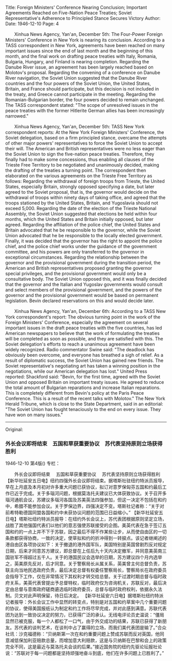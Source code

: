 Title: Foreign Ministers' Conference Nearing Conclusion; Important Agreements Reached on Five-Nation Peace Treaties; Soviet Representative's Adherence to Principled Stance Secures Victory
Author:
Date: 1946-12-10
Page: 4

　　Xinhua News Agency, Yan'an, December 5th: The Four-Power Foreign Ministers' Conference in New York is nearing its conclusion. According to a TASS correspondent in New York, agreements have been reached on many important issues since the end of last month and the beginning of this month, and the final work on drafting peace treaties with Italy, Romania, Bulgaria, Hungary, and Finland is nearing completion. Regarding the Danube River issue, an agreement has been largely reached based on Molotov's proposal. Regarding the convening of a conference on Danube River navigation, the Soviet Union suggested that the Danube River countries and the four powers of the Soviet Union, the United States, Britain, and France should participate, but this decision is not included in the treaty, and Greece cannot participate in the meeting. Regarding the Romanian-Bulgarian border, the four powers decided to remain unchanged. The TASS correspondent stated: "The scope of unresolved issues in the peace treaties with the former Hitlerite German allies has been increasingly narrowed."

　　Xinhua News Agency, Yan'an, December 5th: TASS New York correspondent reports: At the New York Foreign Ministers' Conference, the Soviet delegation, based on a firm principled stance, overcame the attempts of other major powers' representatives to force the Soviet Union to accept their will. The American and British representatives were no less eager than the Soviet Union to sign the five-nation peace treaties. Therefore, they finally had to make some concessions, thus enabling all clauses of the Trieste Free Territory to be negotiated and unanimously decided, making the drafting of the treaties a turning point. The correspondent then elaborated on the various agreements on the Trieste Free Territory as follows: Regarding the withdrawal of foreign troops from Trieste, the United States, especially Britain, strongly opposed specifying a date, but later agreed to the Soviet proposal, that is, the governor would decide on the withdrawal of troops within ninety days of taking office, and agreed that the troops stationed by the United States, Britain, and Yugoslavia should not exceed 5,000. Regarding the date of the election of the Trieste National Assembly, the Soviet Union suggested that elections be held within four months, which the United States and Britain initially opposed, but later agreed. Regarding the affiliation of the police chief, the United States and Britain advocated that he be responsible to the governor, while the Soviet Union advocated that he be responsible to the locally elected government. Finally, it was decided that the governor has the right to appoint the police chief, and the police chief works under the guidance of the government committee, and his powers are only transferred to the governor in exceptional circumstances. Regarding the relationship between the governor and the provisional government during the transition period, the American and British representatives proposed granting the governor special privileges, and the provisional government would only be a consultative body. The Soviet Union opposed this, and it was finally decided that the governor and the Italian and Yugoslav governments would consult and select members of the provisional government, and the powers of the governor and the provisional government would be based on permanent legislation. Bevin declared reservations on this and would decide later.

　　Xinhua News Agency, Yan'an, December 6th: According to a TASS New York correspondent's report: The obvious turning point in the work of the Foreign Ministers' Conference, especially the agreement on several important issues in the draft peace treaties with the five countries, has led American newspapers to believe that the work of formulating the treaties will be completed as soon as possible, and they are satisfied with this. The Soviet delegation's efforts to reach a unanimous agreement have been widely recognized. Radio commentator Swine said: "The deadlock has obviously been overcome, and everyone has breathed a sigh of relief. As a result of diplomatic success, the Soviet Union has gained new friends. The Soviet representative's negotiating art has taken a winning position in the negotiations, while our American delegation has lost." United Press reported: Shackford said: "Bevin, for the first time, agreed with the Soviet Union and opposed Britain on important treaty issues. He agreed to reduce the total amount of Bulgarian reparations and increase Italian reparations. This is completely different from Bevin's policy at the Paris Peace Conference. This is a result of the recent talks with Molotov." The New York Herald Tribune, which is close to the State Department, said in an editorial: "The Soviet Union has fought tenaciously to the end on every issue. They have won on many issues."



<hr /> 

Original: 


### 外长会议即将结束　五国和草获重要协议　苏代表坚持原则立场获得胜利

1946-12-10
第4版()
专栏：

　　外长会议即将结束
  　五国和草获重要协议
  　苏代表坚持原则立场获得胜利
    【新华社延安五日电】纽约四强外长会议即将结束。据塔斯社驻纽约特派员报导，早在上月底及本月初对许多重大问题已获协议，拟订对意罗保匈芬五国和约最后工作已近于完成。关于多瑙河问题，根据莫洛托夫建议已大体获致协议。关于召开多瑙河通航会议，苏建议多瑙河各国及苏美英法四强参加，但这一决定不包括在和约中，希腊不能参加会议。关于罗保边界，四强决定不变。塔斯社记者称：“关于对前希特勒德国同盟各国和约中未获协议问题的范围已日益缩小。”
    【新华社延安五日电】塔斯社纽约特派员报导：在纽约外长会议上，苏代表团根据原则坚定立场，战胜了其他强国代表们以他们的意志强使苏联接受的企图。美英代表在急于签订五国和约的一点上并不下于苏联，因之最后不得不作某些让步，从而使自由区的一切条款都获得协商，一致的决定，使草拟和约的折冲得到一转捩点。该记者继阐述的港自由区各项协议如下：关于撤退的港外国军队，美国特别是英国曾剧烈反对规定日期，后来才同意苏方建议，即总督在上任后九十天内决定撤军，并同意美英南三国驻军不得超过五千人。关于的港国民议会选举的日期，苏方建议四个月内选举之，英美原先反对，后才同意。关于警察局长从属关系，英美曾主何总督负责，苏联主向当地民选政府负责，最后决定总督有权委任警察局长，警察局长在政府委员会指导下工作，仅在非常情况下其权利才转交给总督。关于过渡时期总督与临时政府关系，美英代表曾提出予总督特权，临时政府仅为咨询机关，苏联反对，最后决定由总督与意南政府磋商遴选临时政府委员，总督与临时政府权利，依据永久法制。贝文对此声明保留，待日后决定。
    【新华社延安六日电】据塔斯社纽约特派记者报导：外长会议工作中显然的转变点，特别是对五国和约草案中几个重要问题的协议，使得美国报纸认为制定和约工作将尽早完成，并对此感到满意。苏联代表团为达到一致协议决定的努力，已获得广泛的承认。无线电评论员史温说：“僵局显然已被克服，每一个人都松了一口气，由于外交成功的结果，苏联已获得了新朋友。苏代表的谈判艺术，在谈判中占了赢得的立场，而我们美代表团是输了。”合众社讯：沙克福德称：“贝纳斯第一次在和约重要问题上赞成苏联而反对英国，他同意减低保加利亚赔款总量，而增加意大利赔款，这是与贝纳斯在巴黎和会上的政策完全不同，这是最近与莫洛托夫会谈的后果。”接近国务院的纽约先驱论坛报社论说：“苏联对于每一问题都是坚持顽强地奋斗到底，他们在许多问题上已胜利了。”
